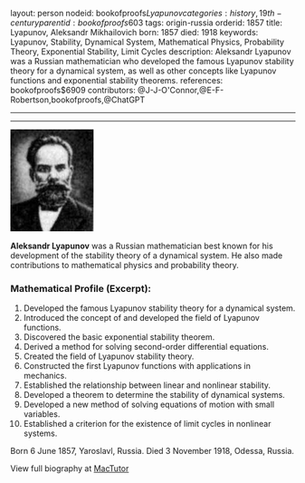 layout: person
nodeid: bookofproofs$Lyapunov
categories: history,19th-century
parentid: bookofproofs$603
tags: origin-russia
orderid: 1857
title: Lyapunov, Aleksandr Mikhailovich
born: 1857
died: 1918
keywords: Lyapunov, Stability, Dynamical System, Mathematical Physics, Probability Theory, Exponential Stability, Limit Cycles
description: Aleksandr Lyapunov was a Russian mathematician who developed the famous Lyapunov stability theory for a dynamical system, as well as other concepts like Lyapunov functions and exponential stability theorems.
references: bookofproofs$6909
contributors: @J-J-O'Connor,@E-F-Robertson,bookofproofs,@ChatGPT

---



---

![Lyapunov.jpg](https://github.com/bookofproofs/bookofproofs.github.io/blob/main/_sources/_assets/images/portraits/Lyapunov.jpg?raw=true)

**Aleksandr Lyapunov** was a Russian mathematician best known for his development of the stability theory of a dynamical system. He also made contributions to mathematical physics and probability theory.

### Mathematical Profile (Excerpt):
1. Developed the famous Lyapunov stability theory for a dynamical system.
2. Introduced the concept of and developed the field of Lyapunov functions.
3. Discovered the basic exponential stability theorem.
4. Derived a method for solving second-order differential equations.
5. Created the field of Lyapunov stability theory.
6. Constructed the first Lyapunov functions with applications in mechanics.
7. Established the relationship between linear and nonlinear stability.
8. Developed a theorem to determine the stability of dynamical systems.
9. Developed a new method of solving equations of motion with small variables.
10. Established a criterion for the existence of limit cycles in nonlinear systems.

Born 6 June 1857, Yaroslavl, Russia. Died 3 November 1918, Odessa, Russia.

View full biography at [MacTutor](https://mathshistory.st-andrews.ac.uk/Biographies/Lyapunov/)
